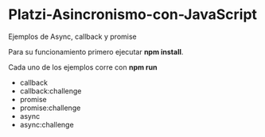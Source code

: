 # Platzi-Asincronismo-con-JavaScript
Ejemplos de Async, callback y promise

Para su funcionamiento primero ejecutar **npm install**.

Cada uno de los ejemplos corre con  **npm run**

- callback
- callback:challenge
- promise
- promise:challenge
- async
- async:challenge
